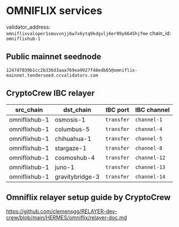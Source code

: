 # OMNIFLIX services

validator_address: `omniflixvaloper1smuvvnjj6w7x6ytq9kdgvlj6er99y6645hjfme`
chain_id: `omniflixhub-1`

## Public mainnet seednode

```
1247d7039b1cc2b336d3aaa769ea9927f48edb65@omniflix-mainnet.tenderseed.ccvalidators.com
```

## CryptoCrew IBC relayer

| src_chain | dst_chain | IBC port | IBC channel |    
| --------------- | --------------- | ------------ | -------------- |
| omniflixhub-1 | osmosis-1 | `transfer` | `channel-1` | 
| omniflixhub-1 | columbus-5 | `transfer` | `channel-4` | 
| omniflixhub-1 | chihuahua-1 | `transfer` | `channel-5` | 
| omniflixhub-1 | stargaze-1 | `transfer` | `channel-8` | 
| omniflixhub-1 | cosmoshub-4 | `transfer` | `channel-12` | 
| omniflixhub-1 | juno-1 | `transfer` | `channel-13` | 
| omniflixhub-1 | gravitybridge-3 | `transfer` | `channel-14` | 


## Omniflix relayer setup guide by CryptoCrew

https://github.com/clemensgg/RELAYER-dev-crew/blob/main/HERMES/omniflix/relayer-doc.md